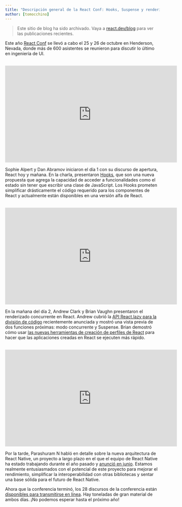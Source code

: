 ```yaml
---
title: "Descripción general de la React Conf: Hooks, Suspense y renderizado concurrente"
author: [tomocchino]
---
```


<div class="scary">

> Este sitio de blog ha sido archivado. Vaya a [react.dev/blog](https://es.react.dev/blog) para ver las publicaciones recientes.

</div>

Este año [React Conf](https://conf.reactjs.org/) se llevó a cabo el 25 y 26 de octubre en Henderson, Nevada, donde más de 600 asistentes se reunieron para discutir lo último en ingeniería de UI.

<br>

<iframe width="560" height="315" src="https://www.youtube.com/embed/V-QO-KO90iQ" frameborder="0" allow="accelerometer; autoplay; encrypted-media; gyroscope; picture-in-picture" allowfullscreen></iframe>

Sophie Alpert y Dan Abramov iniciaron el día 1 con su discurso de apertura, React hoy y mañana. En la charla, presentaron [Hooks](/docs/hooks-intro.html), que son una nueva propuesta que agrega la capacidad de acceder a funcionalidades como el estado sin tener que escribir una clase de JavaScript. Los Hooks prometen simplificar drásticamente el código requerido para los componentes de React y actualmente están disponibles en una versión alfa de React.

<br>

<iframe width="560" height="315" src="https://www.youtube.com/embed/ByBPyMBTzM0" frameborder="0" allow="accelerometer; autoplay; encrypted-media; gyroscope; picture-in-picture" allowfullscreen></iframe>

En la mañana del día 2, Andrew Clark y Brian Vaughn presentaron el renderizado concurrente en React. Andrew cubrió la [API React.lazy para la división de código](/blog/2018/10/23/react-v-16-6.html) recientemente anunciada y mostró una vista previa de dos funciones próximas: modo concurrente y Suspense. Brian demostró cómo usar [las nuevas herramientas de creación de perfiles de React](/blog/2018/09/10/introducing-the-react-profiler.html) para hacer que las aplicaciones creadas en React se ejecuten más rápido.

<br>

<iframe width="560" height="315" src="https://www.youtube.com/embed/UcqRXTriUVI" frameborder="0" allow="accelerometer; autoplay; encrypted-media; gyroscope; picture-in-picture" allowfullscreen></iframe>

Por la tarde, Parashuram N habló en detalle sobre la nueva arquitectura de React Native, un proyecto a largo plazo en el que el equipo de React Native ha estado trabajando durante el año pasado y [anunció en junio](https://reactnative.dev/blog/2018/06/14/state-of-react-native-2018). Estamos realmente entusiasmados con el potencial de este proyecto para mejorar el rendimiento, simplificar la interoperabilidad con otras bibliotecas y sentar una base sólida para el futuro de React Native.

Ahora que la conferencia terminó, los 28 discursos de la conferencia están [disponibles para transmitirse en línea](https://www.youtube.com/playlist?list=PLPxbbTqCLbGE5AihOSExAa4wUM-P42EIJ). Hay toneladas de gran material de ambos días. ¡No podemos esperar hasta el próximo año!
